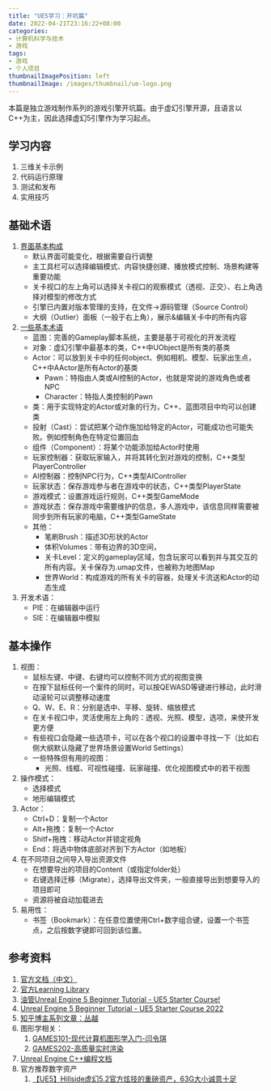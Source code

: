 ```yaml
---
title: "UE5学习：开坑篇"
date: 2022-04-21T23:16:22+08:00
categories:
- 计算机科学与技术
- 游戏
tags:
- 游戏
- 个人项目
thumbnailImagePosition: left
thumbnailImage: /images/thumbnail/ue-logo.png
---
```

本篇是独立游戏制作系列的游戏引擎开坑篇。由于虚幻引擎开源，且语言以C++为主，因此选择虚幻5引擎作为学习起点。
<!--more-->
## 学习内容
1. 三维关卡示例
1. 代码运行原理
1. 测试和发布
1. 实用技巧

## 基础术语
1. [界面基本构成](https://docs.unrealengine.com/5.0/zh-CN/unreal-editor-interface/)
    - 默认界面可能变化，根据需要自行调整
    - 主工具栏可以选择编辑模式、内容快捷创建、播放模式控制、场景构建等重要功能
    - 关卡视口的左上角可以选择关卡视口的观察模式（透视、正交）、右上角选择对模型的修改方式
    - 引擎已内置对版本管理的支持，在文件->源码管理（Source Control）
    - 大纲（Outlier）面板（一般于右上角），展示&编辑关卡中的所有内容
1. [一些基本术语](https://docs.unrealengine.com/5.0/zh-CN/unreal-engine-terminology/)
    - 蓝图：完善的Gameplay脚本系统，主要是基于可视化的开发流程
    - 对象：虚幻引擎中最基本的类，C++中UObject是所有类的基类
    - Actor：可以放到关卡中的任何object、例如相机、模型、玩家出生点，C++中AActor是所有Actor的基类
        - Pawn：特指由人类或AI控制的Actor，也就是常说的游戏角色或者NPC
        - Character：特指人类控制的Pawn
    - 类：用于实现特定的Actor或对象的行为，C++、蓝图项目中均可以创建类
    - 投射（Cast）：尝试把某个动作施加给特定的Actor，可能成功也可能失败。例如控制角色在特定位置回血
    - 组件（Component）：将某个功能添加给Actor时使用
    - 玩家控制器：获取玩家输入，并将其转化到对游戏的控制，C++类型PlayerController
    - AI控制器：控制NPC行为，C++类型AIController
    - 玩家状态：保存游戏参与者在游戏中的状态，C++类型PlayerState
    - 游戏模式：设置游戏运行规则，C++类型GameMode
    - 游戏状态：保存游戏中需要维护的信息，多人游戏中，该信息同样需要被同步到所有玩家的电脑，C++类型GameState
    - 其他：
        - 笔刷Brush：描述3D形状的Actor
        - 体积Volumes：带有边界的3D空间，
        - 关卡Level：定义的gameplay区域，包含玩家可以看到并与其交互的所有内容。关卡保存为.umap文件，也被称为地图Map
        - 世界World：构成游戏的所有关卡的容器，处理关卡流送和Actor的动态生成
1. 开发术语：
    - PIE：在编辑器中运行
    - SIE：在编辑器中模拟
## 基本操作
1. 视图：
    - 鼠标左键、中键、右键均可以控制不同方式的视图变换
    - 在按下鼠标任何一个案件的同时，可以按QEWASD等键进行移动，此时滑动滚轮可以调整移动速度
    - Q、W、E、R：分别是选中、平移、旋转、缩放模式
    - 在关卡视口中，灵活使用左上角的：透视、光照、模型，选项，来使开发更方便
    - 有些视口会隐藏一些选项卡，可以在各个视口的设置中寻找一下（比如右侧大纲默认隐藏了世界场景设置World Settings）
    - 一些特殊但有用的视图：
        - 光照、线框、可视性碰撞、玩家碰撞、优化视图模式中的若干视图
1. 操作模式：
    - 选择模式
    - 地形编辑模式
1. Actor：
    - Ctrl+D：复制一个Actor
    - Alt+拖拽：复制一个Actor
    - Shitf+拖拽：移动Actor并锁定视角
    - End：将选中物体底部对齐到下方Actor（如地板）
1. 在不同项目之间导入导出资源文件
    - 在想要导出的项目的Content（或指定folder处）
    - 右键选择迁移（Migrate），选择导出文件夹，一般直接导出到想要导入的项目即可
    - 资源将被自动加载进去
1. 易用性：
    - 书签（Bookmark）：在任意位置使用Ctrl+数字组合键，设置一个书签点，之后按数字键即可回到该位置。

## 参考资料
1. [官方文档（中文）](https://docs.unrealengine.com/5.0/zh-CN/)
2. [官方Learning Library](https://dev.epicgames.com/community/learning)
3. [油管Unreal Engine 5 Beginner Tutorial - UE5 Starter Course!](https://www.youtube.com/watch?v=gQmiqmxJMtA)
4. [Unreal Engine 5 Beginner Tutorial - UE5 Starter Course 2022](https://www.youtube.com/watch?v=k-zMkzmduqI)
5. [知乎博主系列文章：丛越](https://www.zhihu.com/people/li-xiang-da-sheng/posts)
6. 图形学相关：
   1. [GAMES101-现代计算机图形学入门-闫令琪](https://www.bilibili.com/video/V1X7411F744)
   2. [GAMES202-高质量实时渲染](https://www.bilibili.com/video/BV1YK4y1T7yY/)
7. [Unreal Engine C++编程文档](https://italink.github.io/ModernGraphicsEngineGuide/04-UnrealEngine/0.%E5%9F%BA%E7%A1%80%E7%BC%96%E7%A8%8B/)
8. 官方推荐数字资产
   1. [【UE5】Hillside虚幻5.2官方炫技的重磅资产，63G大小诚意十足](https://www.bilibili.com/video/BV1tm4y1t7hu/)